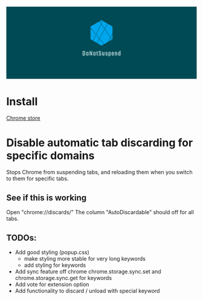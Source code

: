 ![DoNotSuspend logo](https://github.com/MartinWie/DoNotSuspend/blob/main/DoNotSuspend_logo.png)

# Install
[Chrome store](https://chrome.google.com/webstore/detail/piohlfbmepkepkoiacedlalbmbkjfphc)


# Disable automatic tab discarding for specific domains
Stops Chrome from suspending tabs, and reloading them when you switch to them for specific tabs.


## See if this is working
Open "chrome://discards/" 
The column "AutoDiscardable" should off for all tabs.


## TODOs: 
- Add good styling (popup.css)
    - make styling more stable for very long keywords
    - add styling for keywords 
- Add sync feature off chrome chrome.storage.sync.set and chrome.storage.sync.get for keywords
- Add vote for extension option
- Add functionality to discard / unload with special keyword